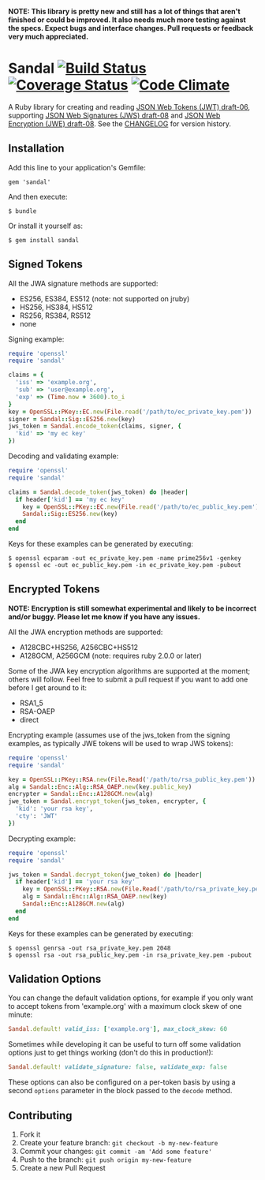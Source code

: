 **NOTE: This library is pretty new and still has a lot of things that aren't finished or could be improved. It also needs much more testing against the specs. Expect bugs and interface changes. Pull requests or feedback very much appreciated.**

# Sandal [![Build Status](https://travis-ci.org/gregbeech/sandal.png?branch=master)](https://travis-ci.org/gregbeech/sandal) [![Coverage Status](https://coveralls.io/repos/gregbeech/sandal/badge.png?branch=master)](https://coveralls.io/r/gregbeech/sandal) [![Code Climate](https://codeclimate.com/github/gregbeech/sandal.png)](https://codeclimate.com/github/gregbeech/sandal)

A Ruby library for creating and reading [JSON Web Tokens (JWT) draft-06](http://tools.ietf.org/html/draft-ietf-oauth-json-web-token-06), supporting [JSON Web Signatures (JWS) draft-08](http://tools.ietf.org/html/draft-ietf-jose-json-web-signature-08) and [JSON Web Encryption (JWE) draft-08](http://tools.ietf.org/html/draft-ietf-jose-json-web-encryption-08). See the [CHANGELOG](CHANGELOG.md) for version history.

## Installation

Add this line to your application's Gemfile:

    gem 'sandal'

And then execute:

    $ bundle

Or install it yourself as:

    $ gem install sandal

## Signed Tokens

All the JWA signature methods are supported:

- ES256, ES384, ES512 (note: not supported on jruby)
- HS256, HS384, HS512
- RS256, RS384, RS512
- none

Signing example:

```ruby
require 'openssl'
require 'sandal'

claims = { 
  'iss' => 'example.org',
  'sub' => 'user@example.org',
  'exp' => (Time.now + 3600).to_i
}
key = OpenSSL::PKey::EC.new(File.read('/path/to/ec_private_key.pem'))
signer = Sandal::Sig::ES256.new(key)
jws_token = Sandal.encode_token(claims, signer, { 
  'kid' => 'my ec key'
})
```

Decoding and validating example:

```ruby
require 'openssl'
require 'sandal'

claims = Sandal.decode_token(jws_token) do |header|
  if header['kid'] == 'my ec key'
    key = OpenSSL::PKey::EC.new(File.read('/path/to/ec_public_key.pem'))
    Sandal::Sig::ES256.new(key)
  end
end
```

Keys for these examples can be generated by executing:

    $ openssl ecparam -out ec_private_key.pem -name prime256v1 -genkey
    $ openssl ec -out ec_public_key.pem -in ec_private_key.pem -pubout

## Encrypted Tokens

**NOTE: Encryption is still somewhat experimental and likely to be incorrect and/or buggy. Please let me know if you have any issues.**

All the JWA encryption methods are supported:

- A128CBC+HS256, A256CBC+HS512
- A128GCM, A256GCM (note: requires ruby 2.0.0 or later)

Some of the JWA key encryption algorithms are supported at the moment; others will follow. Feel free to submit a pull request if you want to add one before I get around to it:

- RSA1_5
- RSA-OAEP
- direct

Encrypting example (assumes use of the jws_token from the signing examples, as typically JWE tokens will be used to wrap JWS tokens):

```ruby
require 'openssl'
require 'sandal'

key = OpenSSL::PKey::RSA.new(File.Read('/path/to/rsa_public_key.pem'))
alg = Sandal::Enc::Alg::RSA_OAEP.new(key.public_key)
encrypter = Sandal::Enc::A128GCM.new(alg)
jwe_token = Sandal.encrypt_token(jws_token, encrypter, {
  'kid': 'your rsa key',
  'cty': 'JWT'
})
```

Decrypting example:

```ruby
require 'openssl'
require 'sandal'

jws_token = Sandal.decrypt_token(jwe_token) do |header|
  if header['kid'] == 'your rsa key'
    key = OpenSSL::PKey::RSA.new(File.Read('/path/to/rsa_private_key.pem'))
    alg = Sandal::Enc::Alg::RSA_OAEP.new(key)
    Sandal::Enc::A128GCM.new(alg)
  end
end
```

Keys for these examples can be generated by executing:

    $ openssl genrsa -out rsa_private_key.pem 2048
    $ openssl rsa -out rsa_public_key.pem -in rsa_private_key.pem -pubout

## Validation Options

You can change the default validation options, for example if you only want to accept tokens from 'example.org' with a maximum clock skew of one minute:

```ruby
Sandal.default! valid_iss: ['example.org'], max_clock_skew: 60
```

Sometimes while developing it can be useful to turn off some validation options just to get things working (don't do this in production!):

```ruby
Sandal.default! validate_signature: false, validate_exp: false
```

These options can also be configured on a per-token basis by using a second `options` parameter in the block passed to the `decode` method.

## Contributing

1. Fork it
2. Create your feature branch: `git checkout -b my-new-feature`
3. Commit your changes: `git commit -am 'Add some feature'`
4. Push to the branch: `git push origin my-new-feature`
5. Create a new Pull Request



